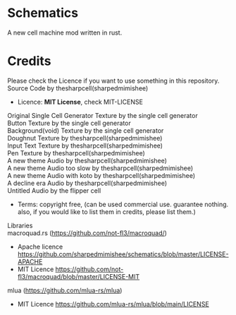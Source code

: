 # Schematics
A new cell machine mod written in rust.
# Credits
Please check the Licence if you want to use something in this repository.    
Source Code by thesharpcell(sharpedmimishee)  
- Licence: **MIT License**, check MIT-LICENSE  

Original Single Cell Generator Texture by the single cell generator  
Button Texture by the single cell generator  
Background(void) Texture by the single cell generator  
Doughnut Texture by thesharpcell(sharpedmimishee)  
Input Text Texture by thesharpcell(sharpedmimishee)  
Pen Texture by thesharpcell(sharpedmimishee)  
A new theme Audio by thesharpcell(sharpedmimishee)  
A new theme Audio too slow by thesharpcell(sharpedmimishee)  
A new theme Audio with koto by thesharpcell(sharpedmimishee)  
A decline era Audio by thesharpcell(sharpedmimishee)  
Untitled Audio by the flipper cell  
- Terms: copyright free, (can be used commercial use. guarantee nothing. also, if you would like to list them in credits, please list them.)  

Libraries  
macroquad.rs (https://github.com/not-fl3/macroquad/)
- Apache licence https://github.com/sharpedmimishee/schematics/blob/master/LICENSE-APACHE
- MIT Licence https://github.com/not-fl3/macroquad/blob/master/LICENSE-MIT

mlua (https://github.com/mlua-rs/mlua)
- MIT Licence https://github.com/mlua-rs/mlua/blob/main/LICENSE
